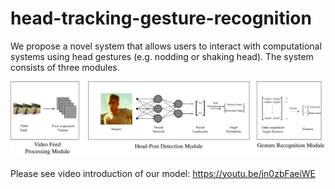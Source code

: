 # head-tracking-gesture-recognition

We propose a novel system that allows users to interact with computational systems using head gestures (e.g. nodding or shaking head). The system consists of three modules.



![Alt text](pipeline.png?raw=true)


Please see video introduction of our model: https://youtu.be/jn0zbFaeiWE
